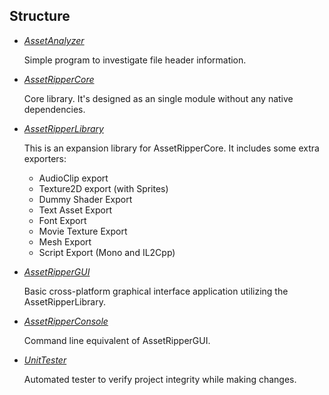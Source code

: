 ## Structure

* [*AssetAnalyzer*](https://github.com/AssetRipper/AssetRipper/blob/master/AssetAnalyzer/README.md)

   Simple program to investigate file header information.

* [*AssetRipperCore*](https://github.com/AssetRipper/AssetRipper/blob/master/AssetRipperCore/README.md)

   Core library. It's designed as an single module without any native dependencies.
   
* [*AssetRipperLibrary*](https://github.com/AssetRipper/AssetRipper/blob/master/AssetRipperLibrary/README.md)

   This is an expansion library for AssetRipperCore. It includes some extra exporters:
   * AudioClip export
   * Texture2D export (with Sprites)
   * Dummy Shader Export
   * Text Asset Export
   * Font Export
   * Movie Texture Export
   * Mesh Export
   * Script Export (Mono and IL2Cpp)

* [*AssetRipperGUI*](https://github.com/AssetRipper/AssetRipper/blob/master/AssetRipperGUI/README.md)

   Basic cross-platform graphical interface application utilizing the AssetRipperLibrary.
   
* [*AssetRipperConsole*](https://github.com/AssetRipper/AssetRipper/blob/master/AssetRipperConsole/README.md)

   Command line equivalent of AssetRipperGUI.
   
* [*UnitTester*](https://github.com/AssetRipper/AssetRipper/blob/master/UnitTester/README.md)

   Automated tester to verify project integrity while making changes.